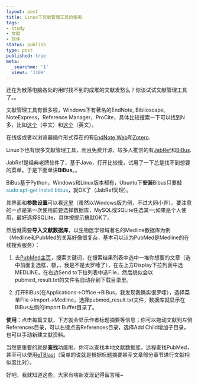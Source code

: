 ```yaml
---
layout: post
title: Linux下文献管理工具的使用
tags:
- study
- 文献
- 软件
status: publish
type: post
published: true
meta:
  _searchme: '1'
  views: '1109'
---
```

还在为散落电脑各处的用时找不到的成堆的文献发愁么？你该试试文献管理工具了。。

文献管理工具有很多啦，Windows下有著名的EndNote, Biblioscape, NoteExpress，Reference Manager，ProCite，具体比较搜索一下可以找到N多，比如<a href="http://jiangzhanyong.com/2006/09/reference-manager-compare-19.html" target="_blank">这个</a>（中文）和<a href="http://www.adeptscience.co.uk/products/refman/reference/chart.html" target="_blank">这个</a>（英文）。

在线版或者以浏览器插件形式存在的有<a href="http://www.endnoteweb.com/" target="_blank">EndNote Web</a>和<a href="http://www.zotero.org/" target="_blank">Zotero</a>.

Linux下也有很多文献管理工具，而且免费开源，较多人推崇的有<a href="http://jabref.sourceforge.net/" target="_blank">JabRef</a>和<a href="http://bibus-biblio.sourceforge.net/" target="_blank">BiBus</a>.

JabRef是经典老牌软件了，基于Java，打开比较慢，试用了一下总是找不到想要的菜单。于是下面单讲<strong>BiBus</strong>。。

BiBus基于Python，Windows和Linux版本都有，Ubuntu下<strong>安装</strong>Bibus只要敲 <span style="color:#2c86a9;">sudo apt-get install bibus</span>，就OK了（JabRef同理）。

其界面和<strong>参数设置</strong>可以看<a href="http://blog.5d.cn/user2/skyline-moon/200605/261400.html" target="_blank">这里</a>（虽然以Windows版为例，不过大同小异）。要注意的一点是第一次使用前要选择数据库，MySQL或SQLite任选其一;如果是个人使用，最好选择SQLite，具体按提示搞就OK了。

然后就需要<strong>导入文献数据库</strong>，以生物医学领域著名的Medline数据库为例（Medline和PubMed的关系好像很复杂，基本可以认为PubMed是Medline的在线搜索服务）：

1. 去<a href="http://www.ncbi.nlm.nih.gov/pubmed/" target="_blank">PubMed主页</a>，搜索关键词，在搜索结果列表中选中一堆你想要的文章（选中前面复选框，额，，我是不是太罗嗦了），在左上方Display下拉列表中选MEDLINE，在右边Send to下拉列表中选File，然后貌似会以pubmed_result.txt的文件名自动存到下载目录里。

2. 打开BiBus(在Applications-&gt;Office-&gt;BiBus，我发现我确实很罗嗦），选择菜单File-&gt;Import-&gt;Medline，选择pubmed_result.txt文件，数据库就显示在BiBus左侧的Import Buffer目录了。

<strong>使用</strong>：点击每篇文献，下方就会显示作者标题摘要等信息；你可以拖动文献到左侧References目录，可以右键点击References目录，选择Add Child增加子目录，也可以手动新建文献资料。

当然更重要的就是<strong>查找</strong>功能啦，你可以查找本地文献数据库，远程查找PubMed，甚至可以使用<a href="http://invention.swmed.edu/etblast/index.shtml" target="_blank">eTBlast</a>（简单的说就是根据标题摘要甚至文章部分章节进行文献相似度比对）。

好吧，我就知道这些，大家有啥新发现记得留言哦~
